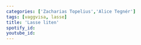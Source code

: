 ```yaml
---
categories: ['Zacharias Topelius','Alice Tegnér']
tags: [vaggvisa, lasse]
title: 'Lasse liten'
spotify_id: 
youtube_id: 
---
```


